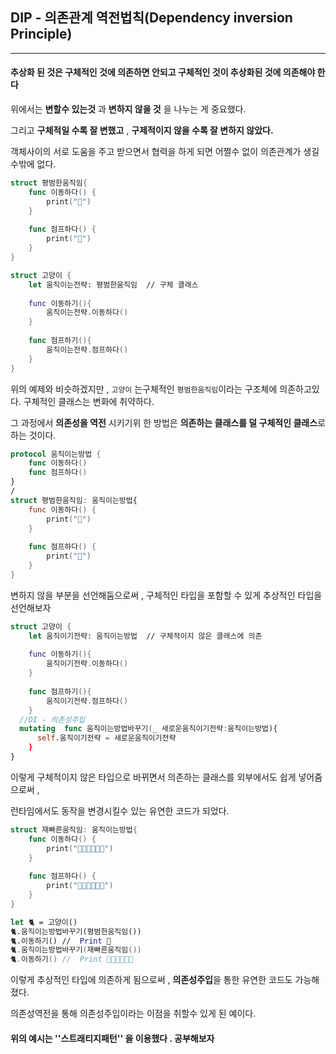 ## DIP - 의존관계 역전법칙(Dependency inversion Principle)

------

#### 추상화 된 것은 구체적인 것에 의존하면 안되고 구체적인 것이 추상화된 것에 의존해야 한다

위에서는 **변할수 있는것**  과 **변하지 않을 것** 을 나누는 게 중요했다.

그리고 **구체적일 수록 잘 변했고** , **구제적이지 않을 수록 잘 변하지 않았다.**



객체사이의 서로 도움을 주고 받으면서 협력을 하게 되면  어쩔수 없이 의존관계가 생길 수밖에 없다.

```swift
struct 평범한움직임{
    func 이동하다() {
        print("🐾")
    }
    
    func 점프하다() {
        print("💨")
    }
}
```

```swift
struct 고양이 {
    let 움직이는전략: 평범한움직임  // 구체 클래스
    
    func 이동하기(){
        움직이는전략.이동하다()
    }
    
    func 점프하기(){
        움직이는전략.점프하다()
    }
}
```

위의 예제와 비슷하겠지만 , `고양이` 는구체적인 `평범한움직임`이라는 구조체에 의존하고있다. 구체적인 클래스는 변화에 취약하다.

그 과정에서 **의존성을 역전** 시키기위 한 방법은 **의존하는 클래스를 덜 구체적인 클래스**로 하는 것이다. 

```swift
protocol 움직이는방법 {
    func 이동하다()
    func 점프하다()
}
/
struct 평범한움직임: 움직이는방법{
    func 이동하다() {
        print("🐾")
    }
    
    func 점프하다() {
        print("💨")
    }
}
```

변하지 않을 부분을 선언해둠으로써 , 구체적인 타입을 포함할 수 있게 추상적인 타입을 선언해보자



```swift
struct 고양이 {
    let 움직이기전략: 움직이는방법  // 구체적이지 않은 클래스에 의존
    
    func 이동하기(){
        움직이기전략.이동하다()
    }
    
    func 점프하기(){
        움직이기전략.점프하다()
    }
  //DI - 의존성주입
  mutating	func 움직이는방법바꾸기(_ 새로운움직이기전략:움직이는방법){
      self.움직이기전략 = 새로운움직이기전략
    }
}
```

이렇게 구체적이지 않은 타입으로 바뀌면서 의존하는 클래스를 외부에서도 쉽게 넣어줌으로써 , 

런타임에서도 동작을 변경시킬수 있는 유연한 코드가 되었다.

```swift
struct 재빠른움직임: 움직이는방법{
    func 이동하다() {
        print("🐾🐾🐾🐾🐾🐾")
    }
    
    func 점프하다() {
        print("💨💨💨💨💨💨")
    }
}
```

```swift
let 🐈 = 고양이()
🐈.움직이는방법바꾸기(평범한움직임())
🐈.이동하기() //  Print 🐾
🐈.움직이는방법바꾸기(재빠른움직임())
🐈.이동하기() //  Print 🐾🐾🐾🐾🐾🐾
```

이렇게 추상적인 타입에 의존하게 됨으로써 , **의존성주입**을 통한 유연한 코드도 가능해졌다.

의존성역전을 통해 의존성주입이라는 이점을 취할수 있게 된 예이다.

#### 위의 예시는 **''스트래티지패턴''** 을 이용했다 . 공부해보자

